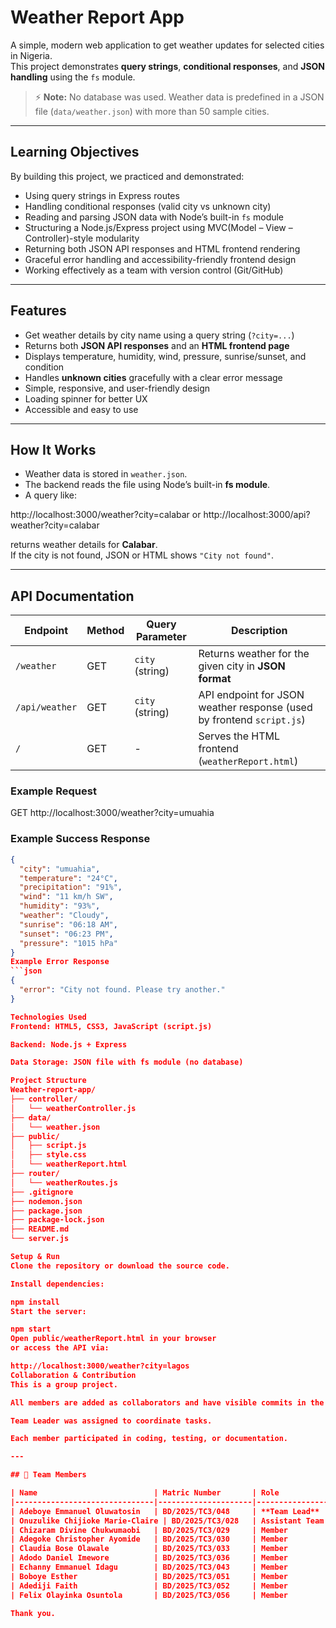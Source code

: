 # Weather Report App

A simple, modern web application to get weather updates for selected cities in Nigeria.  
This project demonstrates **query strings**, **conditional responses**, and **JSON handling** using the `fs` module.

> ⚡ **Note:** No database was used. Weather data is predefined in a JSON file (`data/weather.json`) with more than 50 sample cities.

---

## Learning Objectives
By building this project, we practiced and demonstrated:

- Using query strings in Express routes  
- Handling conditional responses (valid city vs unknown city)  
- Reading and parsing JSON data with Node’s built-in `fs` module  
- Structuring a Node.js/Express project using MVC(Model – View – Controller)-style modularity  
- Returning both JSON API responses and HTML frontend rendering  
- Graceful error handling and accessibility-friendly frontend design  
- Working effectively as a team with version control (Git/GitHub)  

---

## Features
- Get weather details by city name using a query string (`?city=...`)
- Returns both **JSON API responses** and an **HTML frontend page**
- Displays temperature, humidity, wind, pressure, sunrise/sunset, and condition
- Handles **unknown cities** gracefully with a clear error message
- Simple, responsive, and user-friendly design
- Loading spinner for better UX
- Accessible and easy to use

---

## How It Works
- Weather data is stored in `weather.json`.  
- The backend reads the file using Node’s built-in **fs module**.  
- A query like:

http://localhost:3000/weather?city=calabar
or 
http://localhost:3000/api?weather?city=calabar

returns weather details for **Calabar**.  
If the city is not found, JSON or HTML shows `"City not found"`.

---

## API Documentation

| Endpoint       | Method | Query Parameter | Description |
|----------------|--------|-----------------|-------------|
| `/weather`     | GET    | `city` (string) | Returns weather for the given city in **JSON format** |
| `/api/weather` | GET    | `city` (string) | API endpoint for JSON weather response (used by frontend `script.js`) |
| `/`            | GET    | -               | Serves the HTML frontend (`weatherReport.html`) |

### Example Request
GET http://localhost:3000/weather?city=umuahia



### Example Success Response
```json
{
  "city": "umuahia",
  "temperature": "24°C",
  "precipitation": "91%",
  "wind": "11 km/h SW",
  "humidity": "93%",
  "weather": "Cloudy",
  "sunrise": "06:18 AM",
  "sunset": "06:23 PM",
  "pressure": "1015 hPa"
}
Example Error Response
```json
{
  "error": "City not found. Please try another."
}

Technologies Used
Frontend: HTML5, CSS3, JavaScript (script.js)

Backend: Node.js + Express

Data Storage: JSON file with fs module (no database)

Project Structure
Weather-report-app/
├── controller/
│   └── weatherController.js
├── data/
│   └── weather.json
├── public/
│   ├── script.js
│   ├── style.css
│   └── weatherReport.html
├── router/
│   └── weatherRoutes.js
├── .gitignore
├── nodemon.json
├── package.json
├── package-lock.json
├── README.md
└── server.js

Setup & Run
Clone the repository or download the source code.

Install dependencies:

npm install
Start the server:

npm start
Open public/weatherReport.html in your browser
or access the API via:

http://localhost:3000/weather?city=lagos
Collaboration & Contribution
This is a group project.

All members are added as collaborators and have visible commits in the repo history.

Team Leader was assigned to coordinate tasks.

Each member participated in coding, testing, or documentation.

---

## 👥 Team Members

| Name                          | Matric Number       | Role                |
|-------------------------------|---------------------|---------------------|
| Adeboye Emmanuel Oluwatosin   | BD/2025/TC3/048     | **Team Lead**       |
| Onuzulike Chijioke Marie-Claire | BD/2025/TC3/028   | Assistant Team Lead |
| Chizaram Divine Chukwumaobi   | BD/2025/TC3/029     | Member              |
| Adegoke Christopher Ayomide   | BD/2025/TC3/030     | Member              |
| Claudia Bose Olawale          | BD/2025/TC3/033     | Member              |
| Adodo Daniel Imewore          | BD/2025/TC3/036     | Member              |
| Echanny Emmanuel Idagu        | BD/2025/TC3/043     | Member              |
| Boboye Esther                 | BD/2025/TC3/051     | Member              |
| Adediji Faith                 | BD/2025/TC3/052     | Member              |
| Felix Olayinka Osuntola       | BD/2025/TC3/056     | Member              |

Thank you.
